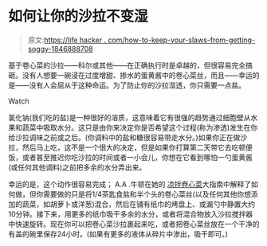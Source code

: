 # 如何让你的沙拉不变湿

> 原文:[https://life hacker . com/how-to-keep-your-slaws-from-getting-soggy-1846888708](https://lifehacker.com/how-to-keep-your-slaws-from-getting-soggy-1846888708)

基于卷心菜的沙拉——科尔或其他——在正确执行时是卓越的，但很容易完全搞砸。没有人想要一碗浸在过度增甜、掺水的蛋黄酱中的卷心菜丝，而且——幸运的是——没有人会屈从于这种命运。为了防止你的沙拉湿透，你只需要一点盐。

Watch

氯化钠(我们吃的盐)是一种很好的溶质，这意味着它有很强的趋势通过细胞壁从水果和蔬菜中吸取水分。这只是由你来决定你是否希望这个过程(称为渗透)发生在你给沙拉调味之前或之后。(你调料中的盐和糖很容易带走水分。)如果你正在做沙拉，然后马上吃，这不是一个很大的决定，但是如果你打算第二天带它去吃顿便饭，或者甚至推迟你吃沙拉的时间或者一小会儿，你想在它看到哪怕一勺蛋黄酱(或任何其他调料)之前把多余的水分弄出来。

幸运的是，这个动作很容易完成； A.A .牛顿在她的 [凉拌卷心菜](https://skillet.lifehacker.com/stop-making-bad-coleslaw-1826269204)大指南中解释了如何做，但你需要做的只是将1/4茶匙食盐和半个头的卷心菜丝(以及任何其他你想添加的蔬菜，如胡萝卜或洋葱)混合，然后在铺有纸巾的烤盘上、或漏勺中静置大约10分钟。接下来，用更多的纸巾吸干多余的水分，或者将混合物放入沙拉搅拌器中快速旋转。现在你可以把卷心菜沙拉裹起来吃，或者把卷心菜丝放在一个干净的有盖的碗里保存24小时。(如果有更多的液体从碎片中渗出，吸干即可。)